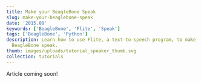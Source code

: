 ```yaml
---
title: Make your BeagleBone Speak
slug: make-your-beaglebone-speak
date: '2015.08'
keywords: ['BeagleBone', 'Flite', 'Speak']
tags: ['BeagleBone', 'Python']
description: Learn how to use Flite, a text-to-speech program, to make your
  BeagleBone speak.
thumb: images/uploads/tutorial_speaker_thumb.svg
collection: tutorials
---
```

Article coming soon!